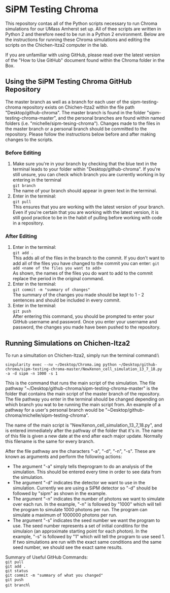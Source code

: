 # SiPM Testing Chroma
This repository contas all of the Python scripts necessary to run Chroma simulations for our UMass Amherst set up. All of thee scripts are written in Python 2 and therefore need to be run in a Python 2 environment. Below are the instructions for running these Chroma simulations and editing the scripts on the Chichen-Itza2 computer in the lab.

If you are unfamiliar with using GitHub, please read over the latest version of the "How to Use GitHub" document found within the Chroma folder in the Box.


## Using the SiPM Testing Chroma GitHub Repository
The master branch as well as a branch for each user of the sipm-testing-chroma repository exists on Chichen-Itza2 within the file path "Desktop/github-chroma". The master branch is found in the folder "sipm-testing-chroma-master", and the personal branches are found within named folders (i.e. "michelle/sipm-tesing-chroma"). Changes made to the files in the master branch or a personal branch should be committed to the repository. Please follow the instructions below before and after making changes to the scripts.

### Before Editing
1. Make sure you're in your branch by checking that the blue text in the terminal leads to your folder within "Desktop/github-chroma". If you're still unsure, you can check which branch you are currently working in by entering in the terminal\
```git branch```\
The name of your branch should appear in green text in the terminal.
2. Enter in the terminal:\
```git pull```\
This ensures that you are working with the latest version of your branch.\
Even if you're certain that you are working with the latest version, it is still good practice to be in the habit of pulling before working with code in a repository.

### After Editing
1. Enter in the terminal:\
```git add .```\
This adds all of the files in the branch to the commit. If you don't want to add all of the files you have changed to the commit you can enter:
```git add <name of the files you want to add>```\
As shown, the names of the files you do want to add to the commit replace the period in the original command.
2. Enter in the terminal:\
```git commit -m "summary of changes"```\
The summary of the changes you made should be kept to 1 - 2 sentences and should be included in every commit.
3. Enter in the terminal:\
```git push```\
After entering this command, you should be prompted to enter your GitHub username and password. Once you enter your username and password, the changes you made have been pushed to the repository.


## Running Simulations on Chichen-Itza2
To run a simultation on Chichen-Itza2, simply run the terminal command:\
```
singularity exec --nv ~/Desktop/Chroma.img python ~/Desktop/github-chroma/sipm-testing-chroma-master/NewXenon_cell_simulation_13_7_18.py -a -d sipm -n 1000 -s 1
```

This is the command that runs the main script of the simulation. The file pathway "~/Desktop/github-chroma/sipm-testing-chroma-master" is the folder that contains the main script of the master branch of the repository. The file pathway you enter in the terminal should be changed depending on which branch you wat to be running the main script from. An example of a pathway for a user's personal branch would be "~Desktop/github-chroma/michelle/sipm-testing-chroma".

The name of the main script is "NewXenon_cell_simulation_13_7_18.py", and is entered immediately after the pathway of the folder that it's in. The name of this file is given a new date at the end after each major update. Normally this filename is the same for every branch.

After the file pathway are the characters "-a", "-d", "-n", "-s". These are known as arguments and perform the following actions:
- The argument "-a" simply tells theprogram to do an analysis of the simulation. This should be entered every time in order to see data from the simulation.
- The argument "-d" indicates the detector we want to use in the simulation. Currently we are using a SiPM detector so "-d" should be followed by "sipm" as shown in the example.
- The argument "-n" indicates the number of photons we want to simulate over each run. In the example, "-n" is followed by "1000" which will tell the program to simulate 1000 photons per run. The program can simulate a maximum of 1000000 photons per run.
- The argument "-s" indicates the seed number we want the program to use. The seed number represents a set of initial conditins for the simulaion (an approximate starting point for each photon). In the example, "-s" is followed by "1" which will tell the program to use seed 1. If two simulations are run with the exact same conditions and the same seed number, we should see the exact same results. 

Summary of Useful GitHub Commands:\
`git pull`\
`git add .`\
`git status`\
`git commit -m "summary of what you changed"`\
`git push`\
`git branch`\

